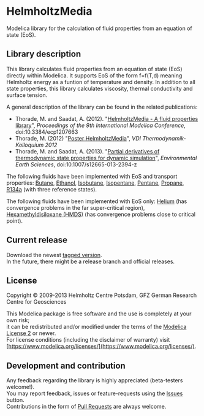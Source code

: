 # HelmholtzMedia
Modelica library for the calculation of fluid properties from an equation of state (EoS).

## Library description
This library calculates fluid properties from an equation of state (EoS) directly within Modelica. 
It supports EoS of the form f=f(T,d) meaning Helmholtz energy as a funtion of temperature and density.
In addition to all state properties, this library calculates viscosity, thermal conductivity and surface tension.  

A general description of the library can be found in the related publications:
* Thorade, M. and Saadat, A. (2012). "[HelmholtzMedia - A fluid properties library][1]", 
_Proceedings of the 9th International Modelica Conference_, 
doi:10.3384/ecp1207663
* Thorade, M. (2012) "[Poster HelmholtzMedia][2]", 
_VDI Thermodynamik-Kolloquium 2012_  
* Thorade, M. and Saadat, A. (2013). "[Partial derivatives of thermodynamic state properties for dynamic simulation][3]", 
_Environmental Earth Sciences_, 
doi:10.1007/s12665-013-2394-z

The following fluids have been implemented with EoS and transport properties: 
[Butane](HelmholtzFluids/Butane/package.mo), 
[Ethanol](HelmholtzFluids/Ethanol/package.mo), 
[Isobutane](HelmholtzFluids/Isobutane/package.mo), 
[Isopentane](HelmholtzFluids/Isopentane/package.mo), 
[Pentane](HelmholtzFluids/Pentane/package.mo), 
[Propane](HelmholtzFluids/Propane/package.mo), 
[R134a](HelmholtzFluids/R134a/package.mo) (with three reference states). 

The following fluids have been implemented with EoS only: 
[Helium](HelmholtzFluids/Helium/package.mo) (has convergence problems in the far super-critical region),  [Hexamethyldisiloxane (HMDS)](HelmholtzFluids/HMDS/package.mo) (has convergence problems close to critical point). 

## Current release
Download the newest [tagged version](../../tags).  
In the future, there might be a release branch and official releases.

## License
Copyright &copy; 2009-2013 Helmholtz Centre Potsdam, GFZ German Research Centre for Geosciences

This Modelica package is free software and the use is completely at your own risk;  
it can be redistributed and/or modified under the terms of the [Modelica License 2](https://www.modelica.org/licenses/ModelicaLicense2) or newer.  
For license conditions (including the disclaimer of warranty) visit [https://www.modelica.org/licenses/](https://www.modelica.org/licenses/).

## Development and contribution
Any feedback regarding the library is highly appreciated (beta-testers welcome!).  
You may report feedback, issues or feature-requests using the [Issues](../../issues) button.  
Contributions in the form of [Pull Requests](../../pulls) are always welcome.


[1]: http://goo.gl/Ynuky "Conference Paper: HelmholtzMedia implementation"
[2]: http://goo.gl/HeUzM "Conference Poster: HelmholtzMedia implementation"
[3]: http://goo.gl/HsDXN "ISI Journal Paper: Partial derivatives"